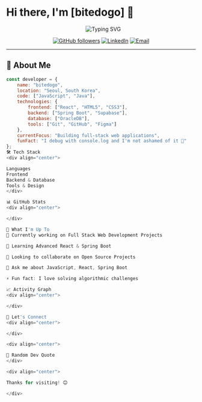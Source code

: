 # Hi there, I'm [bitedogo] 👋

<div align="center">

  
![Typing SVG](https://readme-typing-svg.demolab.com?font=Fira+Code&weight=600&size=24&duration=3000&pause=1000&color=00D9FF&center=true&vCenter=true&multiline=true&width=600&height=100&lines=Full+Stack+Developer;Problem+Solver;Tech+Enthusiast)

[![GitHub followers](https://img.shields.io/github/followers/bitedogo?style=social)](https://github.com/bitedogo)
[![LinkedIn](https://img.shields.io/badge/LinkedIn-Connect-blue?style=flat-square&logo=linkedin)](https://linkedin.com/in/yourprofile)
[![Email](https://img.shields.io/badge/Email-Contact-red?style=flat-square&logo=gmail&logoColor=white)](mailto:your.email@example.com)

</div>

---

## 🚀 About Me

```javascript
const developer = {
    name: "bitedogo",
    location: "Seoul, South Korea",
    code: ["JavaScript", "Java"],
    technologies: {
        frontend: ["React", "HTML5", "CSS3"],
        backend: ["Spring Boot", "Supabase"],
        database: ["OracleDB"],
        tools: ["Git", "GitHub", "Figma"]
    },
    currentFocus: "Building full-stack web applications",
    funFact: "I debug with console.log and I'm not ashamed of it 🐛"
};
🛠️ Tech Stack
<div align="center">

Languages
Frontend
Backend & Database
Tools & Design
</div>

📊 GitHub Stats
<div align="center">

</div>

💼 What I'm Up To
🔭 Currently working on Full Stack Web Development Projects

🌱 Learning Advanced React & Spring Boot

👯 Looking to collaborate on Open Source Projects

💬 Ask me about JavaScript, React, Spring Boot

⚡ Fun fact: I love solving algorithmic challenges

📈 Activity Graph
<div align="center">

</div>

🤝 Let's Connect
<div align="center">

</div>

<div align="center">   

💭 Random Dev Quote
</div>

<div align="center">

Thanks for visiting! 😊

</div>
